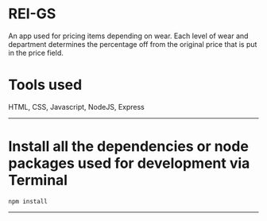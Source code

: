 # REI-GS
An app used for pricing items depending on wear. Each level of wear and department determines the percentage off from the original price that is put in the price field.

# Tools used
HTML, CSS, Javascript, NodeJS, Express

---

# Install all the dependencies or node packages used for development via Terminal

`npm install`

---
